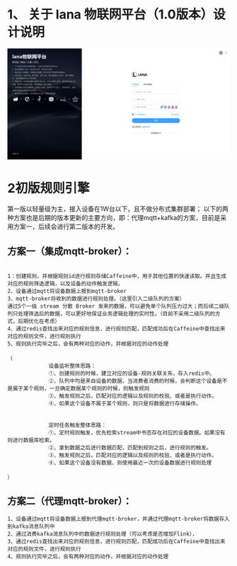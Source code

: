 # 1、 关于  lana 物联网平台（1.0版本）设计说明
![home.png](systems%2Fhome.png)

# 2初版规则引擎
第一版以轻量级为主，接入设备在1W台以下，且不做分布式集群部署；
以下的两种方案也是后期的版本更新的主要方向，即：代理mqtt+kafka的方案，目前是采用方案一，后续会进行第二版本的开发。

## 方案一（集成mqtt-broker）：
~~~

1：创建规则，并根据规则id进行规则存储Caffeine中，用于其他位置的快速读取。并且生成对应的规则筛选逻辑，以及设备的动作触发逻辑。
2、设备通过mqtt将设备数据上报到mqtt-broker
3、mqtt-broker将收到的数据进行规则处理。（这里引入二级队列的方案）
通过5个一级 stream 分散 Broker 发来的数据，可以避免单个队列压力过大；而后续二级队列只处理筛选后的数据，可以更好地保证业务逻辑处理的实时性。（目前不采用二级队列的方式，后期优化在考虑）
4、通过redis查找出来对应的规则信息，进行规则匹配，匹配成功后在Caffeine中查找出来对应的规则文件，进行规则执行
5、规则执行完毕之后，会有两种对应的动作，并根据对应的动作处理

（            
             设备监听整体思路：
             ①、创建规则的时候，建立对应的设备-规则关联关系，存入redis中。
             ②、队列中均是来自设备的数据，当消费者消费的时候，会判断这个设备是不是属于某个规则，一旦确定数据某个规则的时候，则触发规则
             ③、触发规则之后，匹配对应的逻辑以及规则的校验、或者是执行动作。
             ④、如果这个设备不属于某个规则，则只是将数据进行存储操作。
             

             定时任务触发整体思路：
             ①、定时规则触发，优先检索stream中书否存在对应的设备数据。如果没有则进行数据库检索。
             ②、拿到数据之后进行数据匹配，匹配到规则之后，进行规则的触发。
             ③、触发规则之后，匹配对应的逻辑以及规则的校验、或者是执行动作。
             ④、如果这个设备没有数据，则使用最近一次的设备数据进行规则处理

）
~~~
## 方案二（代理mqtt-broker）：
~~~
1、设备通过mqtt将设备数据上报到代理mqtt-broker，并通过代理mqtt-broker将数据存入到kafka消息队列中
2、通过消费kafka消息队列中的数据进行规则处理（可以考虑是否增加Flink），
3、通过redis查找出来对应的规则信息，进行规则匹配，匹配成功后在Caffeine中查找出来对应的规则文件，进行规则执行
4、规则执行完毕之后，会有两种对应的动作，并根据对应的动作处理
~~~
